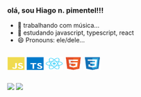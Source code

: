 ### olá, sou Hiago n. pimentel!!!

- 🔭 trabalhando com música...
- 🌱 estudando javascript, typescript, react
- 😄 Pronouns: ele/dele...
<div style="display: inline_block"><br>
  <img align="center" alt="hiago-Js" height="30" width="40" src="https://raw.githubusercontent.com/devicons/devicon/master/icons/javascript/javascript-plain.svg">
  <img align="center" alt="hiago-Ts" height="30" width="40" src="https://raw.githubusercontent.com/devicons/devicon/master/icons/typescript/typescript-plain.svg">
  <img align="center" alt="hiago-React" height="30" width="40" src="https://raw.githubusercontent.com/devicons/devicon/master/icons/react/react-original.svg">
  <img align="center" alt="hiago-HTML" height="30" width="40" src="https://raw.githubusercontent.com/devicons/devicon/master/icons/html5/html5-original.svg">
  <img align="center" alt="hiago-CSS" height="30" width="40" src="https://raw.githubusercontent.com/devicons/devicon/master/icons/css3/css3-original.svg">
  </div>
   
##    
    
   <div>
    <a href="https://www.instagram.com/hiago_n.p/" target="_blank"><img src="https://img.shields.io/badge/-Instagram-%23E4405F?style=for-the-badge&logo=instagram&logoColor=white" target="_blank"></a>
  <a href="https://www.linkedin.com/in/hiago-nunes-808913252/" target="_blank"><img src="https://img.shields.io/badge/-LinkedIn-%230077B5?style=for-the-badge&logo=linkedin&logoColor=white" target="_blank"></a> 
